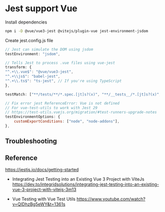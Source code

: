 # Jest support Vue

Install dependencies

```sh
npm i -D @vue/vue3-jest @vitejs/plugin-vue jest-environment-jsdom
```

Create jest.config.js file

```js
// Jest can simulate the DOM using jsdom
testEnvironment: "jsdom",

// Tells Jest to process .vue files using vue-jest
transform: {
"^.+\\.vue$": "@vue/vue3-jest",
"^.+\\js$": "babel-jest",
"^.+\\.ts$": "ts-jest", // If you're using TypeScript
},

testMatch: ["**/tests/**/*.spec.[jt]s?(x)", "**/__tests__/*.[jt]s?(x)", "**/*.spec.[jt]s?(x)"],

// Fix error jest ReferenceError: Vue is not defined
// For vue-test-utils to work with Jest 29
// https://test-utils.vuejs.org/migration/#test-runners-upgrade-notes
testEnvironmentOptions: {
    customExportConditions: ["node", "node-addons"],
},
```

## Troubleshooting

## Reference

https://jestjs.io/docs/getting-started

- Integrating Jest Testing into an Existing Vue 3 Project with ViteJs
  https://dev.to/integridsolutions/integrating-jest-testing-into-an-existing-vue-3-project-with-vitejs-3m13

- Vue Testing with Vue Test Utils
  https://www.youtube.com/watch?v=QIDhzBg5eWY&t=1361s
